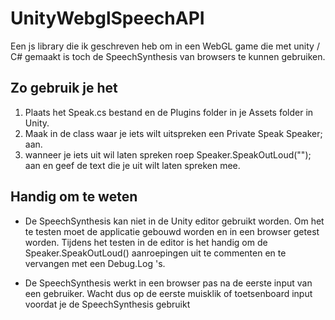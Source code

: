 # UnityWebglSpeechAPI

Een js library die ik geschreven heb om in een WebGL game die met unity / C# gemaakt is toch de SpeechSynthesis van browsers te kunnen gebruiken. 

## Zo gebruik je het

1. Plaats het Speak.cs bestand en de Plugins folder in je Assets folder in Unity.
2. Maak in de class waar je iets wilt uitspreken een Private Speak Speaker; aan.
3. wanneer je iets uit wil laten spreken roep Speaker.SpeakOutLoud(""); aan en geef de text die je uit wilt laten spreken mee.

## Handig om te weten

  - De SpeechSynthesis kan niet in de Unity editor gebruikt worden. Om het te testen moet de applicatie gebouwd worden en in een browser getest worden.
Tijdens het testen in de editor is het handig om de Speaker.SpeakOutLoud() aanroepingen uit te commenten en te vervangen met een Debug.Log 's.

  - De SpeechSynthesis werkt in een browser pas na de eerste input van een gebruiker. 
Wacht dus op de eerste muisklik of toetsenboard input voordat je de SpeechSynthesis gebruikt
